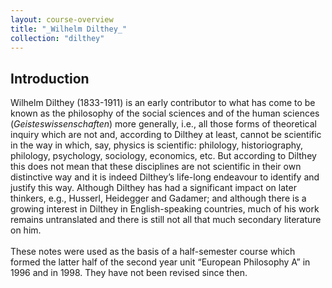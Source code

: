 ```yaml
---
layout: course-overview
title: "_Wilhelm Dilthey_"
collection: "dilthey"
---
```


## Introduction

Wilhelm Dilthey (1833-1911) is an early contributor to what has come to be known as the philosophy of the social sciences and of the human sciences (_Geisteswissenschaften_) more generally, i.e., all those forms of theoretical inquiry which are not and, according to Dilthey at least, cannot be scientific in the way in which, say, physics is scientific: philology, historiography, philology, psychology, sociology, economics, etc. But according to Dilthey this does not mean that these disciplines are not scientific in their own distinctive way and it is indeed Dilthey’s life-long endeavour to identify and justify this way. Although Dilthey has had a significant impact on later thinkers, e.g., Husserl, Heidegger and Gadamer; and although there is a growing interest in Dilthey in English-speaking countries, much of his work remains untranslated and there is still not all that much secondary literature on him.<br><br>These notes were used as the basis of a half-semester course which formed the latter half of the second year unit “European Philosophy A” in 1996 and in 1998. They have not been revised since then.
